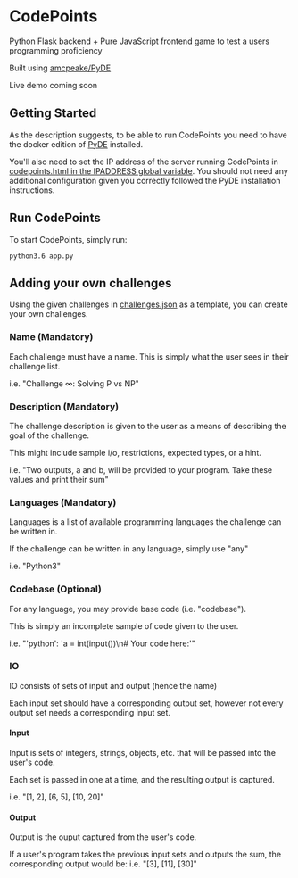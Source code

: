 # CodePoints
Python Flask backend + Pure JavaScript frontend game to test a users programming proficiency 

Built using [amcpeake/PyDE](https://github.com/amcpeake/PyDE)

Live demo coming soon

## Getting Started
As the description suggests, to be able to run CodePoints you need to have the docker edition of [PyDE](https://github.com/amcpeake/PyDE) installed.

You'll also need to set the IP address of the server running CodePoints in [codepoints.html in the IPADDRESS global variable](https://github.com/amcpeake/CodePoints/blob/master/templates/codepoints.html#L44).
You should not need any additional configuration given you correctly followed the PyDE installation instructions.

## Run CodePoints
To start CodePoints, simply run:

```python3.6 app.py```

## Adding your own challenges
Using the given challenges in [challenges.json](https://github.com/amcpeake/CodePoints/blob/master/challenges.json) as a template, you can create your own challenges.

### Name (Mandatory)
Each challenge must have a name. This is simply what the user sees in their challenge list.

i.e. "Challenge ∞: Solving P vs NP"

### Description (Mandatory)
The challenge description is given to the user as a means of describing the goal of the challenge.

This might include sample i/o, restrictions, expected types, or a hint.

i.e. "Two outputs, a and b, will be provided to your program. Take these values and print their sum"

### Languages (Mandatory)
Languages is a list of available programming languages the challenge can be written in. 

If the challenge can be written in any language, simply use "any"

i.e. "Python3"

### Codebase (Optional)
For any language, you may provide base code (i.e. "codebase"). 

This is simply an incomplete sample of code given to the user.

i.e. "'python': 'a = int(input())\n# Your code here:'"

### IO
IO consists of sets of input and output (hence the name)

Each input set should have a corresponding output set, however not every output set needs a corresponding input set.

#### Input
Input is sets of integers, strings, objects, etc. that will be passed into the user's code. 

Each set is passed in one at a time, and the resulting output is captured.

i.e. "[1, 2], [6, 5], [10, 20]"

#### Output
Output is the ouput captured from the user's code.

If a user's program takes the previous input sets and outputs the sum, the corresponding output would be:
i.e. "[3], [11], [30]"

